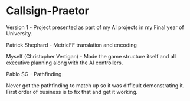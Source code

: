# Callsign-Praetor

Version 1 - Project presented as part of my AI projects in my Final year of University.

Patrick Shephard - MetricFF translation and encoding

Myself (Christopher Vertigan) - Made the game structure itself and all executive planning along with the AI controllers.

Pablo SG - Pathfinding

Never got the pathfinding to match up so it was difficult demonstrating it. First order of business is to fix that and get it working.
